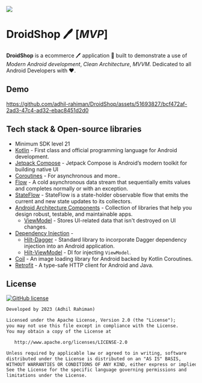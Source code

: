![](art/GitHubPreview.png)

# DroidShop 🖊️ [*MVP*]

**DroidShop** is a ecommerce 🖊️ application 📱 built to demonstrate a use of *Modern Android development*, *Clean Architecture*, *MVVM*. Dedicated to all Android Developers with ❤️. 

## Demo
https://github.com/adhil-rahiman/DroidShop/assets/51693827/bcf472af-2ad3-47c4-ad32-ebac8451d2d0



## Tech stack & Open-source libraries
 - Minimum SDK level 21
 - [Kotlin](https://kotlinlang.org/) - First class and official programming language for Android development.
- [Jetpack Compose](https://developer.android.com/jetpack/compose) - Jetpack Compose is Android’s modern toolkit for building native UI
- [Coroutines](https://kotlinlang.org/docs/reference/coroutines-overview.html) - For asynchronous and more..
- [Flow](https://kotlin.github.io/kotlinx.coroutines/kotlinx-coroutines-core/kotlinx.coroutines.flow/-flow/) - A cold asynchronous data stream that sequentially emits values and completes normally or with an exception.
 - [StateFlow](https://developer.android.com/kotlin/flow/stateflow-and-sharedflow) - StateFlow is a state-holder observable flow that emits the current and new state updates to its collectors.
- [Android Architecture Components](https://developer.android.com/topic/libraries/architecture) - Collection of libraries that help you design robust, testable, and maintainable apps.
  - [ViewModel](https://developer.android.com/topic/libraries/architecture/viewmodel) - Stores UI-related data that isn't destroyed on UI changes. 
- [Dependency Injection](https://developer.android.com/training/dependency-injection) - 
  - [Hilt-Dagger](https://dagger.dev/hilt/) - Standard library to incorporate Dagger dependency injection into an Android application.
  - [Hilt-ViewModel](https://developer.android.com/training/dependency-injection/hilt-jetpack) - DI for injecting `ViewModel`.
- [Coil](https://github.com/coil-kt/coil) - An image loading library for Android backed by Kotlin Coroutines.
- [Retrofit](https://github.com/square/retrofit) - A type-safe HTTP client for Android and Java.


## License 
[![GitHub license](https://img.shields.io/badge/License-Apache%202.0-blue.svg)](LICENSE)

```xml
Developed by 2023 (Adhil Rahiman)

Licensed under the Apache License, Version 2.0 (the "License");
you may not use this file except in compliance with the License.
You may obtain a copy of the License at

   http://www.apache.org/licenses/LICENSE-2.0

Unless required by applicable law or agreed to in writing, software
distributed under the License is distributed on an "AS IS" BASIS,
WITHOUT WARRANTIES OR CONDITIONS OF ANY KIND, either express or implied.
See the License for the specific language governing permissions and
limitations under the License.
